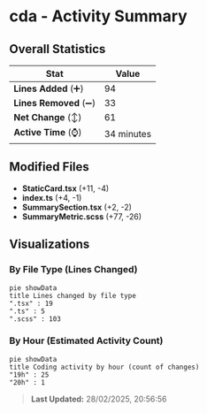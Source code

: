 # cda - Activity Summary 

## Overall Statistics

| Stat                   | Value                                                             |
| ---------------------- | ----------------------------------------------------------------- |
| **Lines Added** (➕)   | 94                                          |
| **Lines Removed** (➖) | 33                                        |
| **Net Change** (↕)    | 61                |
| **Active Time** (⌚)   | 34 minutes |


## Modified Files
- **StaticCard.tsx** (+11, -4)
- **index.ts** (+4, -1)
- **SummarySection.tsx** (+2, -2)
- **SummaryMetric.scss** (+77, -26)

## Visualizations

### By File Type (Lines Changed)

```mermaid
pie showData
title Lines changed by file type
".tsx" : 19
".ts" : 5
".scss" : 103
```

### By Hour (Estimated Activity Count)

```mermaid
pie showData
title Coding activity by hour (count of changes)
"19h" : 25
"20h" : 1
```


> **Last Updated:** 28/02/2025, 20:56:56